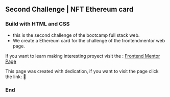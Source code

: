 ## Second Challenge | NFT Ethereum card

### Build with HTML and CSS

- this is the second challenge of the bootcamp full stack web.
- We create a Ethereum card for the challenge of the frontendmentor web page.

If you want to learn making interesting proyect visit the :  [Frontend Mentor Page](https://www.frontendmentor.io/home "Frontend Mentor Page")

This page was created with dedication, if you want to visit the page click the link:  💙

### End
